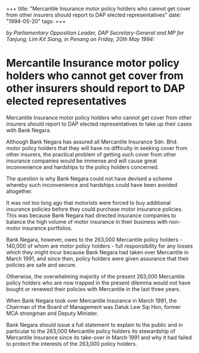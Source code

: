 +++ 
title: "Mercantile Insurance motor policy holders who cannot get cover from other insurers should report to DAP elected representatives"
date: "1994-05-20"
tags:
+++

_by Parliamentary Opposition Leader, DAP Secretary-General and MP for Tanjung, Lim Kit Siang, in Penang on Friday, 20th May 1994:_

# Mercantile Insurance motor policy holders who cannot get cover from other insurers should report to DAP elected representatives

Mercantile Insurance motor policy holders who cannot get cover from other insurers should report to DAP elected representatives to take up their cases with Bank Negara.</u>

Although Bank Negara has assured all Mercantile Insurance Sdn. Bhd. motor policy holders that they will have no difficulty in seeking cover from other insurers, the practical problem of getting such cover from other insurance companies would be immense and will cause great inconvenience and hardships to the policy holders concerned.

The question is why Bank Negara could not have devised a scheme whereby such inconvenience and hardships could have been avoided altogether.

It was not too long ago that motorists were forced to buy additional insurance policies before they could purchase motor insurance policies. This was because Bank Negara had directed insurance companies to balance the high volume of motor insurance in their business with non-motor insurance portfolios.

Bank Negara, however, owes to the 263,000 Mercantile policy holders - 140,000 of whom are motor policy holders - full responsibility for any losses which they might incur because Bank Negara had taken over Mercantile in March 1991, and since then, policy holders were given assurance that their policies are safe and secure.

Otherwise, the overwhelming majority of the present 263,000 Mercantile policy holders who are now trapped in the present dilemma would not have bought or renewed their policies with Mercantile in the last three years.

When Bank Negara took over Mercantile Insurance in March 1991, the Chairman of the Board of Management was Datuk Lew Sip Hon, former MCA strongman and Deputy Minister.

Bank Negara should issue a full statement to explain to the public and in particular to the 263,000 Mercantile policy holders its stewardship of Mercantile Insurance since its take-over in March 1991 and why it had failed to protect the interests of the 263,000 policy holders.
 
